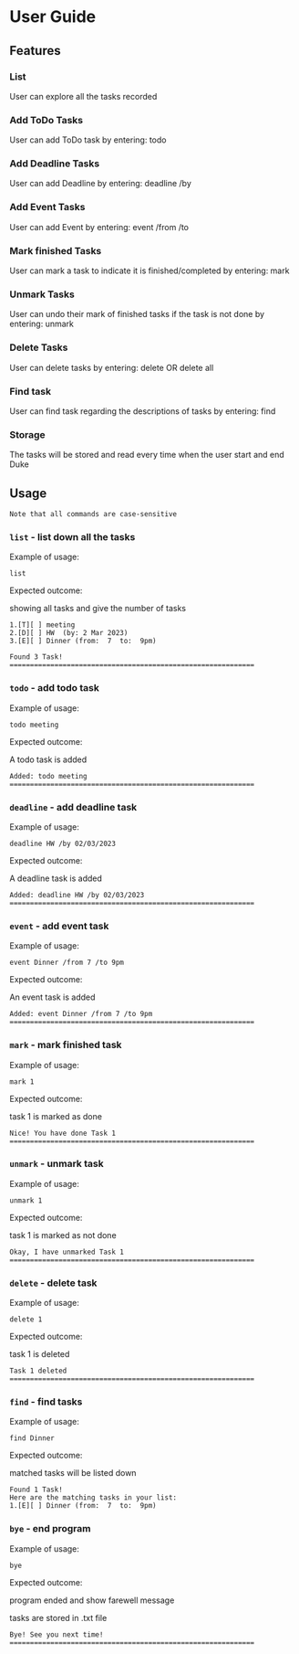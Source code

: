 # User Guide

## Features 

### List

User can explore all the tasks recorded

### Add ToDo Tasks

User can add ToDo task by entering: todo <task description>

### Add Deadline Tasks

User can add Deadline by entering: deadline <task description> /by <deadline DD-MM-YYYY>

### Add Event Tasks

User can add Event by entering: event <task description> /from <start date> /to <end date>

### Mark finished Tasks

User can mark a task to indicate it is finished/completed by entering: mark <task number>

### Unmark Tasks

User can undo their mark of finished tasks if the task is not done by entering: unmark <task number>

### Delete Tasks

User can delete tasks by entering: delete <task number> OR delete all  

### Find task

User can find task regarding the descriptions of tasks by entering: find <task description>

### Storage

The tasks will be stored and read every time when the user start and end Duke

## Usage 
```
Note that all commands are case-sensitive
```

### `list` - list down all the tasks

Example of usage: 

`list`

Expected outcome:

showing all tasks and give the number of tasks

```
1.[T][ ] meeting 
2.[D][ ] HW  (by: 2 Mar 2023)
3.[E][ ] Dinner (from:  7  to:  9pm)

Found 3 Task!
============================================================
```

### `todo` - add todo task

Example of usage:

`todo meeting`

Expected outcome:

A todo task is added

```
Added: todo meeting 
============================================================
```

### `deadline` - add deadline task

Example of usage:

`deadline HW /by 02/03/2023`

Expected outcome:

A deadline task is added

```
Added: deadline HW /by 02/03/2023
============================================================
```

### `event` - add event task

Example of usage:

`event Dinner /from 7 /to 9pm`

Expected outcome:

An event task is added

```
Added: event Dinner /from 7 /to 9pm
============================================================
```

### `mark` - mark finished task

Example of usage:

`mark 1`

Expected outcome:

task 1 is marked as done

```
Nice! You have done Task 1
============================================================
```

### `unmark` - unmark task

Example of usage:

`unmark 1`

Expected outcome:

task 1 is marked as not done

```
Okay, I have unmarked Task 1
============================================================
```

### `delete` - delete task

Example of usage:

`delete 1`

Expected outcome:

task 1 is deleted

```
Task 1 deleted
============================================================
```

### `find` - find tasks

Example of usage:

`find Dinner`

Expected outcome:

matched tasks will be listed down

```
Found 1 Task!
Here are the matching tasks in your list:
1.[E][ ] Dinner (from:  7  to:  9pm)
```

### `bye` - end program

Example of usage:

`bye`

Expected outcome:

program ended and show farewell message

tasks are stored in .txt file

```
Bye! See you next time!
============================================================
```